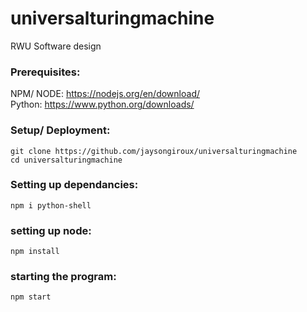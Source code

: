 # universalturingmachine
RWU Software design

### Prerequisites:
NPM/ NODE: https://nodejs.org/en/download/ <br>
Python: https://www.python.org/downloads/ <br>


### Setup/ Deployment:
```git clone https://github.com/jaysongiroux/universalturingmachine```
<br>
```cd universalturingmachine```
### Setting up dependancies:
```npm i python-shell```
### setting up node:
```npm install ```
### starting the program:
```npm start```
